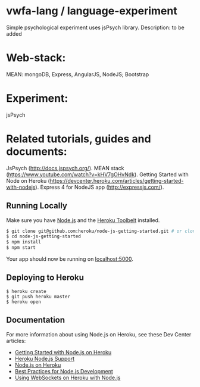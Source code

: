 # vwfa-lang / language-experiment
Simple psychological experiment uses jsPsych library.
Description: to be added

# Web-stack: 
MEAN: mongoDB, Express, AngularJS, NodeJS; Bootstrap
# Experiment: 
jsPsych

# Related tutorials, guides and documents:
JsPsych (http://docs.jspsych.org/).
MEAN stack (https://www.youtube.com/watch?v=kHV7gOHvNdk).
Getting Started with Node on Heroku (https://devcenter.heroku.com/articles/getting-started-with-nodejs).
Express 4 for NodeJS app (http://expressjs.com/).


## Running Locally

Make sure you have [Node.js](http://nodejs.org/) and the [Heroku Toolbelt](https://toolbelt.heroku.com/) installed.

```sh
$ git clone git@github.com:heroku/node-js-getting-started.git # or clone your own fork
$ cd node-js-getting-started
$ npm install
$ npm start
```

Your app should now be running on [localhost:5000](http://localhost:5000/).

## Deploying to Heroku

```
$ heroku create
$ git push heroku master
$ heroku open
```

## Documentation

For more information about using Node.js on Heroku, see these Dev Center articles:

- [Getting Started with Node.js on Heroku](https://devcenter.heroku.com/articles/getting-started-with-nodejs)
- [Heroku Node.js Support](https://devcenter.heroku.com/articles/nodejs-support)
- [Node.js on Heroku](https://devcenter.heroku.com/categories/nodejs)
- [Best Practices for Node.js Development](https://devcenter.heroku.com/articles/node-best-practices)
- [Using WebSockets on Heroku with Node.js](https://devcenter.heroku.com/articles/node-websockets)
